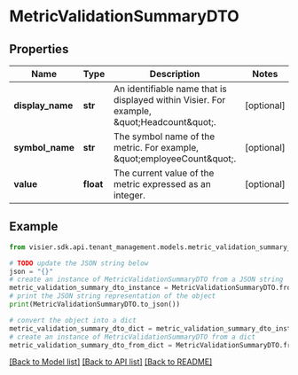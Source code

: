 # MetricValidationSummaryDTO


## Properties

Name | Type | Description | Notes
------------ | ------------- | ------------- | -------------
**display_name** | **str** | An identifiable name that is displayed within Visier. For example, \&quot;Headcount\&quot;. | [optional] 
**symbol_name** | **str** | The symbol name of the metric. For example, \&quot;employeeCount\&quot;. | [optional] 
**value** | **float** | The current value of the metric expressed as an integer. | [optional] 

## Example

```python
from visier.sdk.api.tenant_management.models.metric_validation_summary_dto import MetricValidationSummaryDTO

# TODO update the JSON string below
json = "{}"
# create an instance of MetricValidationSummaryDTO from a JSON string
metric_validation_summary_dto_instance = MetricValidationSummaryDTO.from_json(json)
# print the JSON string representation of the object
print(MetricValidationSummaryDTO.to_json())

# convert the object into a dict
metric_validation_summary_dto_dict = metric_validation_summary_dto_instance.to_dict()
# create an instance of MetricValidationSummaryDTO from a dict
metric_validation_summary_dto_from_dict = MetricValidationSummaryDTO.from_dict(metric_validation_summary_dto_dict)
```
[[Back to Model list]](../README.md#documentation-for-models) [[Back to API list]](../README.md#documentation-for-api-endpoints) [[Back to README]](../README.md)


